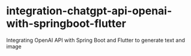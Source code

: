 # integration-chatgpt-api-openai-with-springboot-flutter
Integrating OpenAI API with Spring Boot and Flutter to generate text and image
